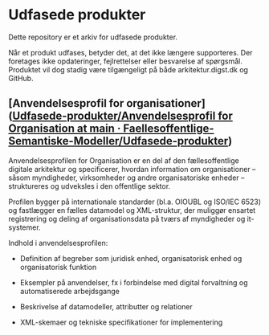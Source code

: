 # Udfasede produkter

Dette repository er et arkiv for udfasede produkter.

Når et produkt udfases, betyder det, at det ikke længere supporteres. Der foretages ikke opdateringer, fejlrettelser eller besvarelse af spørgsmål. Produktet vil dog stadig være tilgængeligt på både arkitektur.digst.dk og GitHub.

## [Anvendelsesprofil for organisationer]([Udfasede-produkter/Anvendelsesprofil for Organisation at main · Faellesoffentlige-Semantiske-Modeller/Udfasede-produkter](https://github.com/Faellesoffentlige-Semantiske-Modeller/Udfasede-produkter/tree/main/Anvendelsesprofil%20for%20Organisation))

Anvendelsesprofilen for Organisation er en del af den fællesoffentlige digitale arkitektur og specificerer, hvordan information om organisationer – såsom myndigheder, virksomheder og andre organisatoriske enheder – struktureres og udveksles i den offentlige sektor.

Profilen bygger på internationale standarder (bl.a. OIOUBL og ISO/IEC 6523) og fastlægger en fælles datamodel og XML-struktur, der muliggør ensartet registrering og deling af organisationsdata på tværs af myndigheder og it-systemer.

Indhold i anvendelsesprofilen:

- Definition af begreber som juridisk enhed, organisatorisk enhed og organisatorisk funktion

- Eksempler på anvendelser, fx i forbindelse med digital forvaltning og automatiserede arbejdsgange

- Beskrivelse af datamodeller, attributter og relationer

- XML-skemaer og tekniske specifikationer for implementering
